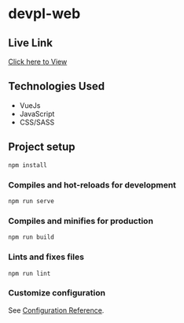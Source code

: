 # devpl-web

## Live Link
[Click here to View](https://seth-devpl-web.netlify.app/)


## Technologies Used
* VueJs
* JavaScript
* CSS/SASS


## Project setup
```
npm install
```

### Compiles and hot-reloads for development
```
npm run serve
```

### Compiles and minifies for production
```
npm run build
```

### Lints and fixes files
```
npm run lint
```

### Customize configuration
See [Configuration Reference](https://cli.vuejs.org/config/).
